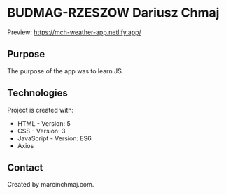 # BUDMAG-RZESZOW Dariusz Chmaj 
Preview: https://mch-weather-app.netlify.app/

## Purpose
The purpose of the app was to learn JS. 

## Technologies
Project is created with:
* HTML - Version: 5
* CSS - Version: 3
* JavaScript - Version: ES6
* Axios

## Contact
Created by marcinchmaj.com.